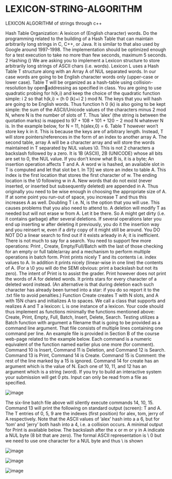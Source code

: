 # LEXICON-STRING-ALGORITHM
LEXICON ALGORITHM of strings through c++ 

Hash Table Organization: A lexicon of (English character) words. Do the programming related to 
the building of a Hash Table that can maintain arbitrarily long strings in C, C++, or Java. It is 
similar to that also used by Google around 1997-1998. The implementation should be optimized 
enough for a test execution to take no more than few seconds, maximum 5 seconds.
2 Hashing ()
We are asking you to implement a Lexicon structure to store arbitrarily long strings of ASCII 
chars (i.e. words). Lexicon L uses a Hash Table T structure along with an Array A of NUL 
separated words. In our case words are going to be English character words only (upper-case or 
lower case). Table T will be organized as a hash-table using collision-resolution by openaddressing as specified in class. You are going to use quadratic probing for h(k,i) and keep the 
choice of the quadratic function simple: i 2 so that h(k,i) = (h 0 (k)+i 2 ) mod N. The keys that 
you will hash are going to be English words. Thus function h 0 (k) is also going to be kept
simple: the sum of the ASCII/Unicode values of the characters minus 2 mod N, where N is the 
number of slots of T. Thus ’alex’ (the string is between the quotation marks) is mapped to 97 + 
108 + 101 + 120 − 2 mod N whatever N is. In the example below, for N = 11, h(alex,0) = 6. 
Table T however won’t store key k in it. This is because the keys are of arbitrary length. Instead, 
T will store pointers/references in the form of an index to another array A. The second table, 
array A will be a character array and will store the words maintained in T separated by NUL 
values \0. This is not 2 characters a backslash followed by a zero. It is 1B (ASCII), 2B 
(UNICODE) whose all bits are set to 0, the NUL value. If you don’t know what B is, it is a byte;
An insertion operation affects T and A. A word w is hashed, an available slot in T is computed 
and let that slot be t. In T[t] we store an index to table A. This index is the first location that 
stores the first character of w. The ending location is the \0 following w in A. New words that do 
not exist (never inserted, or inserted but subsequently deleted) are appended in A. Thus originally 
you need to be wise enough in choosing the appropriate size of A. If at some point you run-out of 
space, you increase T and thus this increases A as well. Doubling T i.e. N, is the option that you 
will use. This causes problems that you also need to attend to. A deletion will modify T as needed 
but will not erase w from A. Let it be there. So A might get dirty (i.e. it contains garbage) after 
several deletions. If several operations later you end up inserting w after deleting it previously, 
you do it the insertion way and you reinsert w, even if a dirty copy of it might still be around. 
You DO NOT DO a linear search to find out if it exists arleady in A; it is inefficient. There is not 
much to say for a search.
You need to support few more operations: Print , Create, Empty/Full/Batch with the last of those 
checking for an empty or full table/array and a mechanism to perform multiple operations in 
batch form. Print prints nicely T and its contents i.e. index values to A. In addition it prints nicely 
(linear-wise in one line) the contents of A. (For a \0 you will do the SEMI obvious: print a 
backslash but not its zero). The intent of Print is to assist the grader. Print however does not print 
the words of A for deleted words. It prints stars for every character of a deleted word instead. (An 
alternative is that during deletion each such character has already been turned into a star: if you 
do so report it to the .txt file to avoid penalties.) Function Create creates T with N slots, and A 
with 15N chars and initializes A to spaces. We call a class that supports and realizes A and T a 
lexicon: L is one instance of a lexicon. Your code should thus implement as functions minimally 
the functions mentioned above: Create, Print, Empty, Full, Batch, Insert, Delete, Search. Testing 
utilizes a Batch function with argument a filename that is going to be provided as a command 
line argument. That file consists of multiple lines containing one command per line. An example 
file is provided in Section B of the course web-page related to the example below. Each 
command is a numeric equivalent of the function named earlier plus one more (for comment). 
Command 10 is Insert, Command 11 is Deletion, and Command 12 is Search. Command 13 is 
Print, Command 14 is Create. Command 15 is Comment: the rest of the line marked by a 15 is 
ignored. Command 14 for create has an argument which is the value of N. Each one of 10, 11, 
and 12 has an argument which is a string (word). If you try to build an interactive system your 
submission will get 0 pts. Input can only be read from a file as specified.

![image](https://user-images.githubusercontent.com/96656870/202301448-874274fd-cd4a-4e00-8c30-0704e98f1700.png)


The six-line batch file above will silently execute commands 14, 10, 15. Command 13 will print 
the following on standard output (screen): T and A. The T entries of 0, 5, 9 are the indexes (first 
position) for alex, tom, jerry of A respectively. Note that the ASCII values of ’alex’ hash into a a 
6, but for ’tom’ and ’jerry’ both hash into a 4, i.e. a collision occurs. A minimal output for Print is 
available below. The backslash after the x or m or y in A indicate a NUL byte (8 bit that are 
zero). The formal ASCII representation is \ 0 but we need to use one character for a NUL byte 
and thus \ is shown

![image](https://user-images.githubusercontent.com/96656870/202301630-95dfbf6b-12c7-42ec-8407-45908d8f983a.png)

![image](https://user-images.githubusercontent.com/96656870/202301672-bb7597d0-35f8-402b-bd5b-796eb943c739.png)

![image](https://user-images.githubusercontent.com/96656870/202301751-358f9805-7f77-4553-b353-e04b7747fc13.png)
